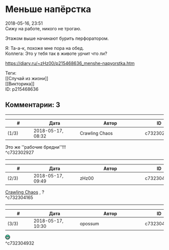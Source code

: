 Меньше напёрстка
================

  
2018-05-16, 23:51  
 Сижу на работе, никого не трогаю.   
   
 Этажом выше начинают бурить перфоратором.   
   
 Я: Та-а-к, похоже мне пора на обед.   
 Коллега: Это у тебя так в животе урчит что ли?   
  
<https://diary.ru/~zHz00/p215468636_menshe-napyorstka.htm>  
  
Теги:  
[[Случай из жизни]]  
[[Викторика]]  
ID: p215468636  


Комментарии: 3
--------------

  


---



|         #         |              Дата              |                     Автор                     |           ID           |
| --- | --- | --- | --- |
| (1/3) | 2018-05-17, 08:32 | Crawling Chaos | c732302927 |

  
 Это же ''рабочие бредни''!!!   
 ^c732302927

---



|         #         |              Дата              |                     Автор                     |           ID           |
| --- | --- | --- | --- |
| (2/3) | 2018-05-17, 09:49 | zHz00 | c732304165 |

  
  [Crawling Chaos](http://degozaru.diary.ru "Фундаментальная ошибка атрибуции")  , ?   
 ^c732304165

---



|         #         |              Дата              |                     Автор                     |           ID           |
| --- | --- | --- | --- |
| (3/3) | 2018-05-17, 10:30 | opossum | c732304932 |

  
 ![:D](pics/1131.gif)   
 ^c732304932